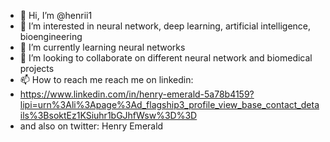 - 👋 Hi, I’m @henrii1
- 👀 I’m interested in neural network, deep learning, artificial intelligence, bioengineering
- 🌱 I’m currently learning neural networks
- 💞️ I’m looking to collaborate on different neural network and biomedical projects
- 📫 How to reach me reach me on linkedin: 
- https://www.linkedin.com/in/henry-emerald-5a78b4159?lipi=urn%3Ali%3Apage%3Ad_flagship3_profile_view_base_contact_details%3BsoktEz1KSiuhr1bGJhfWsw%3D%3D
- and also on twitter: Henry Emerald
<!---
henrii1/henrii1 is a ✨ special ✨ repository because its `README.md` (this file) appears on your GitHub profile.
You can click the Preview link to take a look at your changes.
--->
